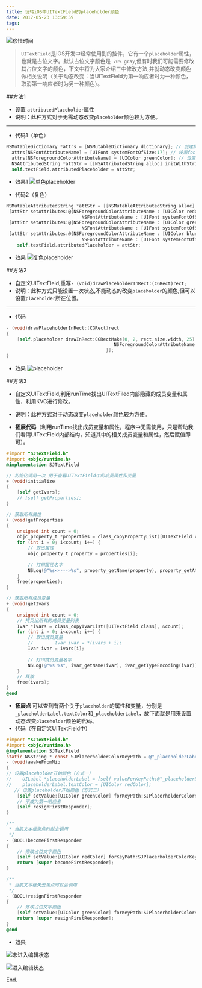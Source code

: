 ```yaml
---
title: 玩转iOS中UITextField的placeholder颜色
date: 2017-05-23 13:59:59
tags:
---
```

![珍惜时间](http://oqepgj2jp.bkt.clouddn.com/wallpaper-2572384.jpg)
>`UITextField`是iOS开发中经常使用到的控件，它有一个`placeholder`属性，也就是占位文字。默认占位文字颜色是` 70% gray`,但有时我们可能需要修改其占位文字的颜色，下文中将为大家介绍三中修改方法,并就动态改变颜色做相关说明（关于动态改变：当UITextField为第一响应者时为一种颜色，取消第一响应者时为另一种颜色）。

##方法1
- 设置 `attributedPlaceholder`属性
- 说明：此种方式对于无需动态改变`placeholder`颜色较为方便。

---
- 代码1（单色）

```objectivec
NSMutableDictionary *attrs = [NSMutableDictionary dictionary]; // 创建属性字典
  attrs[NSFontAttributeName] = [UIFont systemFontOfSize:17]; // 设置font
  attrs[NSForegroundColorAttributeName] = [UIColor greenColor]; // 设置颜色
  NSAttributedString *attStr = [[NSAttributedString alloc] initWithString:@"夏虫不可以语冰" attributes:attrs]; // 初始化富文本占位字符串
  self.textField.attributedPlaceholder = attStr;
```
- 效果1
![单色placeholder](http://upload-images.jianshu.io/upload_images/2115041-b0b505d18f2888a9.png?imageMogr2/auto-orient/strip%7CimageView2/2/w/1240)

- 代码2（复色）

```objectivec
NSMutableAttributedString *attStr = [[NSMutableAttributedString alloc] initWithString:@"夏虫不可以语冰"];
 [attStr setAttributes:@{NSForegroundColorAttributeName : [UIColor redColor],
                            NSFontAttributeName : [UIFont systemFontOfSize:15.0]} range:NSMakeRange(0, 2)];
 [attStr setAttributes:@{NSForegroundColorAttributeName : [UIColor greenColor],
                            NSFontAttributeName : [UIFont systemFontOfSize:17.0]} range:NSMakeRange(2, 3)];
 [attStr setAttributes:@{NSForegroundColorAttributeName : [UIColor blueColor],
                            NSFontAttributeName : [UIFont systemFontOfSize:15.0]} range:NSMakeRange(5, 2)];
    self.textField.attributedPlaceholder = attStr;
```
- 效果
![复色placeholder](http://upload-images.jianshu.io/upload_images/2115041-d9430dd8f3e57343.png?imageMogr2/auto-orient/strip%7CimageView2/2/w/1240)

##方法2
- 自定义UITextField,重写`- (void)drawPlaceholderInRect:(CGRect)rect;`
- 说明：此种方式只能设置一次状态,不能动态的改变`placeholder`的颜色,但可以设置`placeholder`所在位置。

---
- 代码

```objectivec
- (void)drawPlaceholderInRect:(CGRect)rect
{
    [self.placeholder drawInRect:CGRectMake(0, 2, rect.size.width, 25) withAttributes:@{ NSFontAttributeName: [UIFont systemFontOfSize:16.0],
                                        NSForegroundColorAttributeName : [UIColor blueColor],
                                     }];
}
```
- 效果
![placeholder](http://upload-images.jianshu.io/upload_images/2115041-cf46f67c604c2c9f.png?imageMogr2/auto-orient/strip%7CimageView2/2/w/1240)

##方法3
- 自定义UITextField,利用runTime找出UITextFiled内部隐藏的成员变量和属性，利用KVC进行修改。
- 说明：此种方式对于动态改变`placeholder`颜色较为方便。

- **拓展代码**（利用runTime找出成员变量和属性，程序中无需使用，只是帮助我们看清UITextField内部结构，知道其中的相关成员变量和属性，然后赋值即可）。

```objectivec
#import "SJTextField.h"
#import <objc/runtime.h>
@implementation SJTextField

// 初始化调用一次 用于查看UITextField中的成员属性和变量
+ (void)initialize
{
    [self getIvars];
    // [self getProperties];
}

// 获取所有属性
+ (void)getProperties
{
    unsigned int count = 0;
    objc_property_t *properties = class_copyPropertyList([UITextField class], &count);
    for (int i = 0; i<count; i++) {
        // 取出属性
        objc_property_t property = properties[i];
        
        // 打印属性名字
        NSLog(@"%s<---->%s", property_getName(property), property_getAttributes(property));
    }
    free(properties);
}

// 获取所有成员变量
+ (void)getIvars
{
    unsigned int count = 0;
    // 拷贝出所有的成员变量列表
    Ivar *ivars = class_copyIvarList([UITextField class], &count);
    for (int i = 0; i<count; i++) {
        // 取出成员变量
        //        Ivar ivar = *(ivars + i);
        Ivar ivar = ivars[i];
        
        // 打印成员变量名字
        NSLog(@"%s %s", ivar_getName(ivar), ivar_getTypeEncoding(ivar));
    }
    // 释放
    free(ivars);
}
@end
```
- **拓展点** 可以查到有两个关于`placeholder`的属性和变量，分别是`_placeholderLabel.textColor`和`_placeholderLabel`，故下面就是用来设置动态改变`placeholder`颜色的代码。
- 代码（在自定义UITextField中）

```objectivec
#import "SJTextField.h"
#import <objc/runtime.h>
@implementation SJTextField
static NSString * const SJPlacerholderColorKeyPath = @"_placeholderLabel.textColor";
- (void)awakeFromNib
{
// 设置placeholder开始颜色（方式一）
//    UILabel *placeholderLabel = [self valueForKeyPath:@"_placeholderLabel"];
//    placeholderLabel.textColor = [UIColor redColor];   
   // 设置placeholder开始颜色（方式二）
    [self setValue:[UIColor greenColor] forKeyPath:SJPlacerholderColorKeyPath];
    // 不成为第一响应者
    [self resignFirstResponder];
}

/**
 * 当前文本框聚焦时就会调用
 */
- (BOOL)becomeFirstResponder
{
    // 修改占位文字颜色
    [self setValue:[UIColor redColor] forKeyPath:SJPlacerholderColorKeyPath];
    return [super becomeFirstResponder];
}

/**
 * 当前文本框失去焦点时就会调用
 */
- (BOOL)resignFirstResponder
{
    // 修改占位文字颜色
    [self setValue:[UIColor greenColor] forKeyPath:SJPlacerholderColorKeyPath];
    return [super resignFirstResponder];
}
@end
```
- 效果


![未进入编辑状态](http://upload-images.jianshu.io/upload_images/2115041-9c0ca6ff0ec7c261.png?imageMogr2/auto-orient/strip%7CimageView2/2/w/1240)

![进入编辑状态](http://upload-images.jianshu.io/upload_images/2115041-6c9aacd3d30f3655.png?imageMogr2/auto-orient/strip%7CimageView2/2/w/1240)


End.


